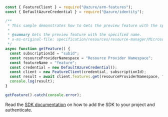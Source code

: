 ```javascript
const { FeatureClient } = require("@azure/arm-features");
const { DefaultAzureCredential } = require("@azure/identity");

/**
 * This sample demonstrates how to Gets the preview feature with the specified name.
 *
 * @summary Gets the preview feature with the specified name.
 * x-ms-original-file: specification/resources/resource-manager/Microsoft.Features/stable/2021-07-01/examples/getFeature.json
 */
async function getFeature() {
  const subscriptionId = "subid";
  const resourceProviderNamespace = "Resource Provider Namespace";
  const featureName = "feature";
  const credential = new DefaultAzureCredential();
  const client = new FeatureClient(credential, subscriptionId);
  const result = await client.features.get(resourceProviderNamespace, featureName);
  console.log(result);
}

getFeature().catch(console.error);
```

Read the [SDK documentation](https://github.com/Azure/azure-sdk-for-js/blob/%40azure%2Farm-features_3.0.1/sdk/features/arm-features/README.md) on how to add the SDK to your project and authenticate.
